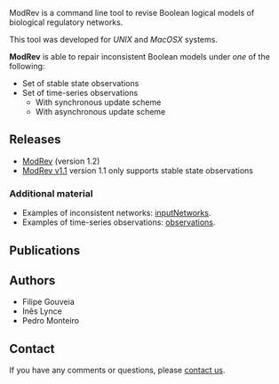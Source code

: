 ModRev is a command line tool to revise Boolean logical models of biological regulatory networks.

This tool was developed for *UNIX* and *MacOSX* systems.

**ModRev** is able to repair inconsistent Boolean models under *one* of the following:
- Set of stable state observations 
- Set of time-series observations
  - With synchronous update scheme
  - With asynchronous update scheme

## Releases

- [ModRev](https://filipegouveia.github.io/ModelRevisionASP/ModRev-1.2.zip) (version 1.2)
- [ModRev v1.1](https://filipegouveia.github.io/ModelRevisionASP/modrev-1.1.zip) version 1.1 only supports stable state observations


### Additional material

- Examples of inconsistent networks: [inputNetworks](https://filipegouveia.github.io/ModelRevisionASP/inputNetworks.zip).
- Examples of time-series observations: [observations](https://filipegouveia.github.io/ModelRevisionASP/observations.zip).

## Publications

## Authors
* Filipe Gouveia
* Inês Lynce
* Pedro Monteiro

## Contact

If you have any comments or questions, please [contact us](mailto:filipe.gouveia@tecnico.ulisboa.pt;?subject=[ModRev]).
